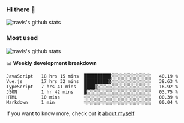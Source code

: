 ### Hi there 👋

<!--
**HondryTravis/HondryTravis** is a ✨ _special_ ✨ repository because its `README.md` (this file) appears on your GitHub profile.

Here are some ideas to get you started:

- 🔭 I’m currently working on ...
- 🌱 I’m currently learning ...
- 👯 I’m looking to collaborate on ...
- 🤔 I’m looking for help with ...
- 💬 Ask me about ...
- 📫 How to reach me: ...
- 😄 Pronouns: ...
- ⚡ Fun fact: ...
-->

![travis's github stats](https://github-readme-stats.vercel.app/api?username=HondryTravis&hide=stars)
### Most used
![travis's github stats](https://github-readme-stats.anuraghazra1.vercel.app/api/top-langs/?username=HondryTravis&layout=compact&hide_title=true)

📊 **Weekly development breakdown**

<!--START_SECTION:waka-->

```text
JavaScript   18 hrs 15 mins  ██████████░░░░░░░░░░░░░░░   40.19 %
Vue.js       17 hrs 32 mins  █████████▓░░░░░░░░░░░░░░░   38.63 %
TypeScript   7 hrs 41 mins   ████▒░░░░░░░░░░░░░░░░░░░░   16.92 %
JSON         1 hr 42 mins    █░░░░░░░░░░░░░░░░░░░░░░░░   03.75 %
HTML         10 mins         ░░░░░░░░░░░░░░░░░░░░░░░░░   00.39 %
Markdown     1 min           ░░░░░░░░░░░░░░░░░░░░░░░░░   00.04 %
```

<!--END_SECTION:waka-->

If you want to know more, check out it [about myself](https://hondrytravis.github.io/)
